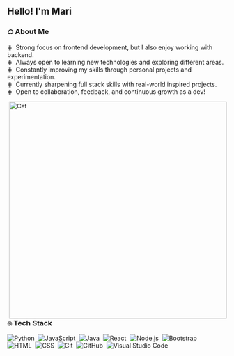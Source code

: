 <h2>Hello! I'm Mari</h2>

### ᜊ About Me

⋕ &nbsp;Strong focus on frontend development, but I also enjoy working with backend.  
⋕ &nbsp;Always open to learning new technologies and exploring different areas.  
⋕ &nbsp;Constantly improving my skills through personal projects and experimentation.  
⋕ &nbsp;Currently sharpening full stack skills with real-world inspired projects.  
⋕ &nbsp;Open to collaboration, feedback, and continuous growth as a dev!

<img alt="Cat" src="assets/Ngan Pham Kitten GIF - Ngan Pham Kitten Anime - Discover & Share GIFs.gif" align="right" width="500"/>

### ෧ Tech Stack

![Python](https://img.shields.io/badge/-Python-05122A?style=flat&logo=python)&nbsp;
![JavaScript](https://img.shields.io/badge/-JavaScript-05122A?style=flat&logo=javascript)&nbsp;
![Java](https://img.shields.io/badge/-Java-05122A?style=flat&logo=Java&logoColor=FFA518)&nbsp;
![React](https://img.shields.io/badge/-React-05122A?style=flat&logo=react)&nbsp;
![Node.js](https://img.shields.io/badge/-Node.js-05122A?style=flat&logo=node.js)&nbsp;
![Bootstrap](https://img.shields.io/badge/-Bootstrap-05122A?style=flat&logo=bootstrap&logoColor=563D7C)&nbsp;  
![HTML](https://img.shields.io/badge/-HTML-05122A?style=flat&logo=HTML5)&nbsp;
![CSS](https://img.shields.io/badge/-CSS-05122A?style=flat&logo=CSS3&logoColor=1572B6)&nbsp;
![Git](https://img.shields.io/badge/-Git-05122A?style=flat&logo=git)&nbsp;
![GitHub](https://img.shields.io/badge/-GitHub-05122A?style=flat&logo=github)&nbsp;
![Visual Studio Code](https://img.shields.io/badge/-Visual%20Studio%20Code-05122A?style=flat&logo=visual-studio-code&logoColor=007ACC)&nbsp;
